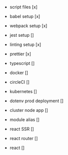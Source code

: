 - script files [x]
- babel setup [x]
- webpack setup [x]
- jest setup []
- linting setup [x]
- prettier [x]
- typescript []

- docker []
- circleCI []
- kubernetes []
- dotenv prod deployment []

- cluster node app []
- module alias []
- react SSR []
- react router []
- react []
